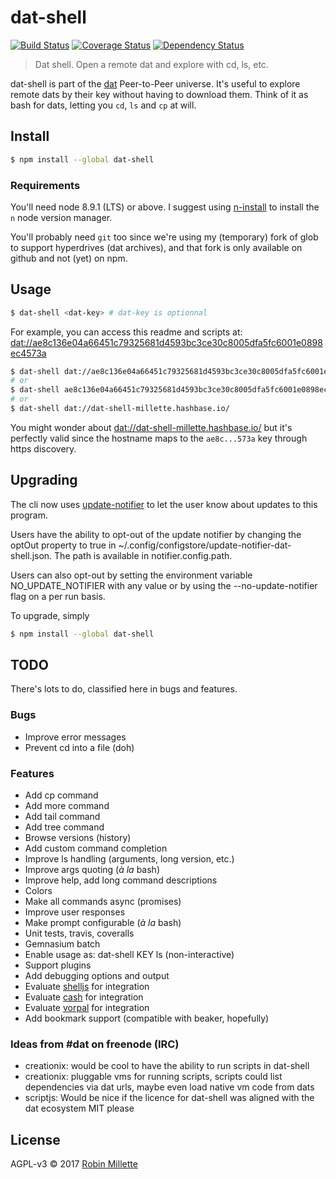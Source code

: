 # dat-shell
[![Build Status](https://travis-ci.org/millette/dat-shell.svg?branch=master)](https://travis-ci.org/millette/dat-shell)
[![Coverage Status](https://coveralls.io/repos/github/millette/dat-shell/badge.svg?branch=master)](https://coveralls.io/github/millette/dat-shell?branch=master)
[![Dependency Status](https://gemnasium.com/badges/github.com/millette/dat-shell.svg)](https://gemnasium.com/github.com/millette/dat-shell)
> Dat shell. Open a remote dat and explore with cd, ls, etc.

dat-shell is part of the [dat][] Peer-to-Peer universe. It's useful to explore remote dats by their key without having to download them. Think of it as bash for dats, letting you ```cd```, ```ls``` and ```cp``` at will.

## Install
```sh
$ npm install --global dat-shell
```

### Requirements
You'll need node 8.9.1 (LTS) or above. I suggest using [n-install] to install the ```n``` node version manager.

You'll probably need ```git``` too since we're using my (temporary) fork of glob to support hyperdrives (dat archives), and that fork is only available on github and not (yet) on npm.

## Usage
```sh
$ dat-shell <dat-key> # dat-key is optionnal
```

For example, you can access this readme and scripts at: <dat://ae8c136e04a66451c79325681d4593bc3ce30c8005dfa5fc6001e0898ec4573a>

```sh
$ dat-shell dat://ae8c136e04a66451c79325681d4593bc3ce30c8005dfa5fc6001e0898ec4573a
# or
$ dat-shell ae8c136e04a66451c79325681d4593bc3ce30c8005dfa5fc6001e0898ec4573a
# or
$ dat-shell dat://dat-shell-millette.hashbase.io/
```

You might wonder about <dat://dat-shell-millette.hashbase.io/> but it's perfectly valid since the hostname maps to the ```ae8c...573a``` key through https discovery.

## Upgrading
The cli now uses [update-notifier][] to let the user know about updates to this program.

Users have the ability to opt-out of the update notifier by changing
the optOut property to true in ~/.config/configstore/update-notifier-dat-shell.json.
The path is available in notifier.config.path.

Users can also opt-out by setting the environment variable NO_UPDATE_NOTIFIER
with any value or by using the --no-update-notifier flag on a per run basis.

To upgrade, simply
```sh
$ npm install --global dat-shell
```

## TODO
There's lots to do, classified here in bugs and features.

### Bugs
* Improve error messages
* Prevent cd into a file (doh)

### Features
* Add cp command
* Add more command
* Add tail command
* Add tree command
* Browse versions (history)
* Add custom command completion
* Improve ls handling (arguments, long version, etc.)
* Improve args quoting (*à la* bash)
* Improve help, add long command descriptions
* Colors
* Make all commands async (promises)
* Improve user responses
* Make prompt configurable (*à la* bash)
* Unit tests, travis, coveralls
* Gemnasium batch
* Enable usage as: dat-shell KEY ls (non-interactive)
* Support plugins
* Add debugging options and output
* Evaluate [shelljs][] for integration
* Evaluate [cash][] for integration
* Evaluate [vorpal][] for integration
* Add bookmark support (compatible with beaker, hopefully)

### Ideas from #dat on freenode (IRC)
* creationix: would be cool to have the ability to run scripts in dat-shell
* creationix: pluggable vms for running scripts, scripts could list dependencies via dat urls, maybe even load native vm code from dats
* scriptjs: Would be nice if the licence for dat-shell was aligned with the dat ecosystem MIT please

## License
AGPL-v3 © 2017 [Robin Millette][]

[Robin Millette]: <http://robin.millette.info>
[update-notifier]: <https://github.com/yeoman/update-notifier>
[dat]: <https://datproject.org/>
[shelljs]: <https://github.com/shelljs/shelljs>
[cash]: <https://github.com/dthree/cash>
[vorpal]: <https://github.com/dthree/vorpal>
[n-install]: <https://github.com/mklement0/n-install>

